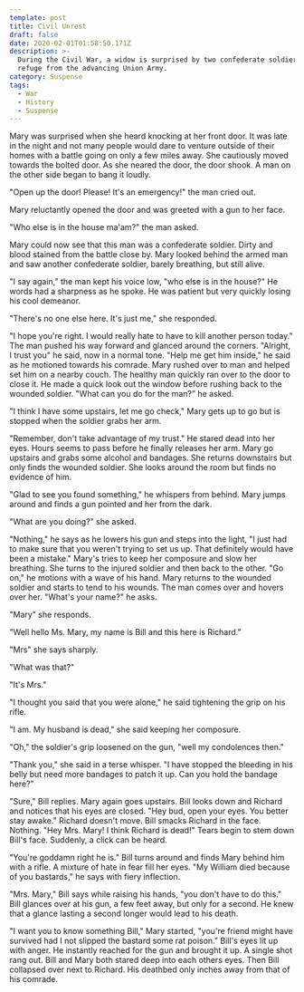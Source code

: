 ```yaml
---
template: post
title: Civil Unrest
draft: false
date: 2020-02-01T01:58:50.171Z
description: >-
  During the Civil War, a widow is surprised by two confederate soldiers seeking
  refuge from the advancing Union Army.
category: Suspense
tags:
  - War
  - History
  - Suspense
---
```

Mary was surprised when she heard knocking at her front door. It was late in the night and not many people would dare to venture outside of their homes with a battle going on only a few miles away. She cautiously moved towards the bolted door. As she neared the door, the door shook. A man on the other side began to bang it loudly.

"Open up the door! Please! It's an emergency!" the man cried out. 

Mary reluctantly opened the door and was greeted with a gun to her face.

"Who else is in the house ma'am?" the man asked.

Mary could now see that this man was a confederate soldier. Dirty and blood stained from the battle close by. Mary looked behind the armed man and saw another confederate soldier, barely breathing, but still alive. 

"I say again," the man kept his voice low, "who else is in the house?" He words had a sharpness as he spoke. He was patient but very quickly losing his cool demeanor. 

"There's no one else here. It's just me," she responded.

"I hope you're right. I would really hate to have to kill another person today." The man pushed his way forward and glanced around the corners. "Alright, I trust you" he said, now in a normal tone. "Help me get him inside," he said as he motioned towards his comrade. Mary rushed over to man and helped set him on a nearby couch. The healthy man quickly ran over to the door to close it. He made a quick look out the window before rushing back to the wounded soldier. "What can you do for the man?" he asked. 

"I think I have some upstairs, let me go check," Mary gets up to go but is stopped when the soldier grabs her arm. 

"Remember, don't take advantage of my trust." He stared dead into her eyes. Hours seems to pass before he finally releases her arm. Mary go upstairs and grabs some alcohol and bandages. She returns downstairs but only finds the wounded soldier. She looks around the room but finds no evidence of him. 

"Glad to see you found something," he whispers from behind. Mary jumps around and finds a gun pointed and her from the dark. 

"What are you doing?" she asked.

"Nothing," he says as he lowers his gun and steps into the light, "I just had to make sure that you weren't trying to set us up. That definitely would have been a mistake." Mary's tries to keep her composure and slow her breathing. She turns to the injured soldier and then back to the other. "Go on," he motions with a wave of his hand.  Mary returns to the wounded soldier and starts to tend to his wounds. The man comes over and hovers over her. "What's your name?" he asks.

"Mary" she responds. 

"Well hello Ms. Mary, my name is Bill and this here is Richard."

"Mrs" she says sharply.

"What was that?"

"It's Mrs."

"I thought you said that you were alone," he said tightening the grip on his rifle.

"I am. My husband is dead," she said keeping her composure. 

"Oh," the soldier's grip loosened on the gun, "well my condolences then." 

"Thank you," she said in a terse whisper. "I have stopped the bleeding in his belly but need more bandages to patch it up. Can you hold the bandage here?"

"Sure," Bill replies. Mary again goes upstairs. Bill looks down and Richard and notices that his eyes are closed. "Hey bud, open your eyes. You better stay awake." Richard doesn't move. Bill smacks Richard in the face. Nothing. "Hey Mrs. Mary! I think Richard is dead!" Tears begin to stem down Bill's face. Suddenly, a click can be heard.

"You're goddamn right he is." Bill turns around and finds Mary behind him with a rifle. A mixture of hate in fear fill her eyes. "My William died because of you bastards," he says with fiery inflection.

"Mrs. Mary," Bill says while raising his hands, "you don't have to do this." Bill glances over at his gun, a few feet away, but only for a second. He knew that a glance lasting a second longer would lead to his death. 

"I want you to know something Bill," Mary started, "you're friend might have survived had I not slipped the bastard some rat poison." Bill's eyes lit up with anger. He instantly reached for the gun and brought it up. A single shot rang out. Bill and Mary both stared deep into each others eyes. Then Bill collapsed over next to Richard. His deathbed only inches away from that of his comrade.
